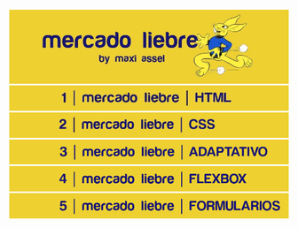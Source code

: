 [![Portada mercadoLiebre](https://github.com/maxiassel/ImagenesReadMe/blob/3c299c46d9233035802ae8451015866b6245517a/ml1.jpg)](https://github.com/maxiassel/c20_MaxiAssel_MercadoLiebre/tree/master)
[![1 | HTML](https://github.com/maxiassel/ImagenesReadMe/blob/086043b58dd620adc32f2c1ab4d316cbe56cbf28/ml2.jpg)](https://github.com/maxiassel/c20_MaxiAssel_MercadoLiebre/tree/HTML)
[![1 | HTML](https://github.com/maxiassel/ImagenesReadMe/blob/56b4a4565469379def08ff4e82abb219fc211f8e/ml3.jpg)](https://github.com/maxiassel/c20_MaxiAssel_MercadoLiebre/tree/CSS)
[![1 | HTML](https://github.com/maxiassel/ImagenesReadMe/blob/f286cf05281380deeff94790b5624eb16be5c829/ml3.png)](https://github.com/maxiassel/c20_MaxiAssel_MercadoLiebre/tree/ADAPTATIVO)
[![1 | HTML](https://github.com/maxiassel/ImagenesReadMe/blob/b3cc73d35235b9e9f151e5f73b3ba446dffee18b/ml4.png)](https://github.com/maxiassel/c20_MaxiAssel_MercadoLiebre/tree/FLEXBOX)
[![1 | HTML](https://github.com/maxiassel/ImagenesReadMe/blob/b3cc73d35235b9e9f151e5f73b3ba446dffee18b/ml5.png)](https://github.com/maxiassel/c20_MaxiAssel_MercadoLiebre/tree/FORMULARIOS)

